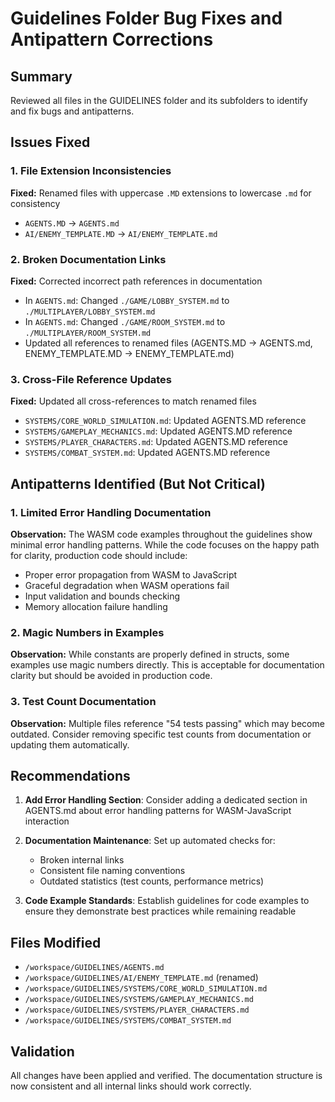 # Guidelines Folder Bug Fixes and Antipattern Corrections

## Summary
Reviewed all files in the GUIDELINES folder and its subfolders to identify and fix bugs and antipatterns.

## Issues Fixed

### 1. File Extension Inconsistencies
**Fixed:** Renamed files with uppercase `.MD` extensions to lowercase `.md` for consistency
- `AGENTS.MD` → `AGENTS.md`
- `AI/ENEMY_TEMPLATE.MD` → `AI/ENEMY_TEMPLATE.md`

### 2. Broken Documentation Links
**Fixed:** Corrected incorrect path references in documentation
- In `AGENTS.md`: Changed `./GAME/LOBBY_SYSTEM.md` to `./MULTIPLAYER/LOBBY_SYSTEM.md`
- In `AGENTS.md`: Changed `./GAME/ROOM_SYSTEM.md` to `./MULTIPLAYER/ROOM_SYSTEM.md`
- Updated all references to renamed files (AGENTS.MD → AGENTS.md, ENEMY_TEMPLATE.MD → ENEMY_TEMPLATE.md)

### 3. Cross-File Reference Updates
**Fixed:** Updated all cross-references to match renamed files
- `SYSTEMS/CORE_WORLD_SIMULATION.md`: Updated AGENTS.MD reference
- `SYSTEMS/GAMEPLAY_MECHANICS.md`: Updated AGENTS.MD reference  
- `SYSTEMS/PLAYER_CHARACTERS.md`: Updated AGENTS.MD reference
- `SYSTEMS/COMBAT_SYSTEM.md`: Updated AGENTS.MD reference

## Antipatterns Identified (But Not Critical)

### 1. Limited Error Handling Documentation
**Observation:** The WASM code examples throughout the guidelines show minimal error handling patterns. While the code focuses on the happy path for clarity, production code should include:
- Proper error propagation from WASM to JavaScript
- Graceful degradation when WASM operations fail
- Input validation and bounds checking
- Memory allocation failure handling

### 2. Magic Numbers in Examples
**Observation:** While constants are properly defined in structs, some examples use magic numbers directly. This is acceptable for documentation clarity but should be avoided in production code.

### 3. Test Count Documentation
**Observation:** Multiple files reference "54 tests passing" which may become outdated. Consider removing specific test counts from documentation or updating them automatically.

## Recommendations

1. **Add Error Handling Section**: Consider adding a dedicated section in AGENTS.md about error handling patterns for WASM-JavaScript interaction

2. **Documentation Maintenance**: Set up automated checks for:
   - Broken internal links
   - Consistent file naming conventions
   - Outdated statistics (test counts, performance metrics)

3. **Code Example Standards**: Establish guidelines for code examples to ensure they demonstrate best practices while remaining readable

## Files Modified
- `/workspace/GUIDELINES/AGENTS.md`
- `/workspace/GUIDELINES/AI/ENEMY_TEMPLATE.md` (renamed)
- `/workspace/GUIDELINES/SYSTEMS/CORE_WORLD_SIMULATION.md`
- `/workspace/GUIDELINES/SYSTEMS/GAMEPLAY_MECHANICS.md`
- `/workspace/GUIDELINES/SYSTEMS/PLAYER_CHARACTERS.md`
- `/workspace/GUIDELINES/SYSTEMS/COMBAT_SYSTEM.md`

## Validation
All changes have been applied and verified. The documentation structure is now consistent and all internal links should work correctly.